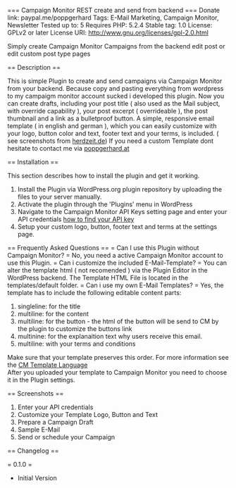 === Campaign Monitor REST create and send from backend ===
Donate link: paypal.me/poppgerhard
Tags: E-Mail Marketing, Campaign Monitor, Newsletter 
Tested up to: 5
Requires PHP: 5.2.4
Stable tag: 1.0
License: GPLv2 or later
License URI: http://www.gnu.org/licenses/gpl-2.0.html
 
Simply create Campaign Monitor Campaigns from the backend edit post or edit custom post type pages
 
== Description ==
 
This is simple Plugin to create and send campaigns via Campaign Monitor from your backend. Because copy and pasting everything from wordpress to my campaigm monitor account sucked i developed this plugin. 
Now you can create drafts, including your post title ( also used as the Mail subject, with override capability ), your post excerpt ( overrideable ), the post thumbnail and a link as a bulletproof button.
A simple, responsive email template ( in english and german ), which you can easily customize with your logo, button color and text, footer text and your terms, is included. ( see screenshots from [herdzeit.de](https://www.herdzeit.de))  If you need a custom Template dont hesitate to contact me via [poppgerhard.at](https://www.poppgerhard.at/erstgespraech-in-wien/)

== Installation ==
 
This section describes how to install the plugin and get it working.
 
1. Install the Plugin via WordPress.org plugin repository by uploading the files to your server manually.
1. Activate the plugin through the 'Plugins' menu in WordPress
1. Navigate to the Campaign Monitor API Keys setting page and enter your API credentials [how to find your API key](https://help.campaignmonitor.com/api-keys)
1. Setup your custom logo, button, footer text and terms at the settings page.
 
== Frequently Asked Questions ==
= Can I use this Plugin without Campaign Monitor? =
No, you need a active Campaign Monitor account to use this Plugin.
= Can i customize the included E-Mail-Template? =
You can alter the template html ( not recomended ) via the Plugin Editor in the WordPress backend. The Template HTML File is located in the templates/default folder.
= Can i use my own E-Mail Templates? =
Yes, the template has to include the following editable content parts:
1. singleline: for the title
1. multiline: for the content
1. multiline: for the button - the html of the button will be send to CM by the plugin to customize the buttons link
1. multinine: for the explanaition text why users receive this email.
1. multiline: with your terms and conditions

Make sure that your template preserves this order. For more information see the [CM Template Language](https://www.campaignmonitor.com/create/)  
After you uploaded your template to Campaign Monitor you need to choose it in the Plugin settings.
 
== Screenshots ==
 
1. Enter your API credentials
2. Customize your Template Logo, Button and Text
3. Prepare a Campaign Draft
4. Sample E-Mail
5. Send or schedule your Campaign
 
== Changelog ==

= 0.1.0 =
* Initial Version
 
